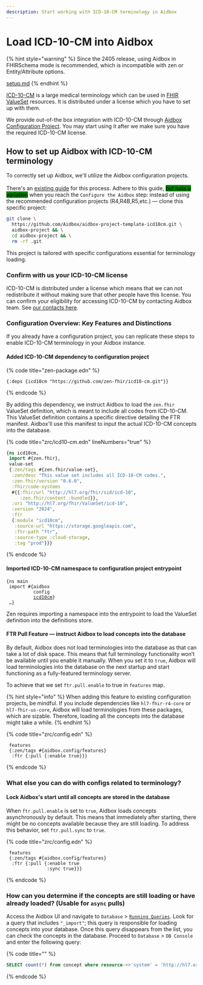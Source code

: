 ```yaml
---
description: Start working with ICD-10-CM terminology in Aidbox
---
```


# Load ICD-10-CM into Aidbox

{% hint style="warning" %}
Since the 2405 release, using Aidbox in FHIRSchema mode is recommended, which is incompatible with zen or Entity/Attribute options.

[setup.md](../../../../modules/profiling-and-validation/fhir-schema-validator/setup.md "mention")
{% endhint %}

[ICD-10-CM](https://www.cdc.gov/nchs/icd/icd-10-cm.htm) is a large medical terminology which can be used in [FHIR ValueSet](http://hl7.org/fhir/valueset.html) resources. It is distributed under a license which you have to set up with them.

We provide out-of-the box integration with ICD-10-CM through [Aidbox Configuration Project](../aidbox-zen-lang-project/). You may start using it after we make sure you have the required ICD-10-CM license.

## How to set up Aidbox with ICD-10-CM terminology

To correctly set up Aidbox, we'll utilize the Aidbox configuration projects. \
\
There's an [existing guide](broken-reference) for this process. Adhere to this guide, <mark style="background-color:green;">but note a variation</mark> when you reach the `Configure the Aidbox` step: instead of using the recommended configuration projects (R4,R4B,R5,etc.) — clone this specific project:      &#x20;

```sh
git clone \
  https://github.com/Aidbox/aidbox-project-template-icd10cm.git \
  aidbox-project && \
  cd aidbox-project && \
  rm -rf .git
```

This project is tailored with specific configurations essential for terminology loading.

### Confirm with us your ICD-10-CM license

ICD-10-CM is distributed under a license which means that we can not redistribute it without making sure that other people have this license. You can confirm your eligibility for accessing ICD-10-CM by contacting Aidbox team. See [our contacts here](../../../../contact-us.md).

### Configuration Overview: Key Features and Distinctions

If you already have a configuration project, you can replicate these steps to enable ICD-10-CM terminology in your Aidbox instance.

#### Added ICD-10-CM dependency to configuration project

{% code title="zen-package.edn" %}
```
{:deps {icd10cm "https://github.com/zen-fhir/icd10-cm.git"}}
```
{% endcode %}

By adding this dependency, we instruct Aidbox to load the `zen.fhir` ValueSet definition, which is meant to include all codes from ICD-10-CM. This ValueSet definition contains a specific directive detailing the FTR manifest. Aidbox'll use this manifest to input the actual ICD-10-CM concepts into the database.

{% code title="zrc/icd10-cm.edn" lineNumbers="true" %}
```clojure
{ns icd10cm,
 import #{zen.fhir},
 value-set
 {:zen/tags #{zen.fhir/value-set},
  :zen/desc "This value set includes all ICD-10-CM codes.",
  :zen.fhir/version "0.6.0",
  :fhir/code-systems
  #{{:fhir/url "http://hl7.org/fhir/sid/icd-10",
     :zen.fhir/content :bundled}},
  :uri "http://hl7.org/fhir/ValueSet/icd-10",
  :version "2024",
  :ftr
  {:module "icd10cm",
   :source-url "https://storage.googleapis.com",
   :ftr-path "ftr",
   :source-type :cloud-storage,
   :tag "prod"}}}
```
{% endcode %}

#### Imported ICD-10-CM namespace to configuration project entrypoint

<pre><code>{ns main
 import #{aidbox
          config
          <a data-footnote-ref href="#user-content-fn-1">icd10cm</a>}
 …}
</code></pre>

Zen requires importing a namespace into the entrypoint to load the ValueSet definition into the definitions store.

#### FTR Pull Feature — instruct Aidbox to load concepts into the database

By default, Aidbox does not load terminologies into the database as that can take a lot of disk space. This means that full terminology functionality won’t be available until you enable it manually. When you set it to `true`, Aidbox will load terminologies into the database on the next startup and start functioning as a fully-featured terminology server.

To achieve that we set `ftr.pull.enable` to true in `features` map.

{% hint style="info" %}
When adding this feature to existing configuration projects, be mindful. If you include dependencies like `hl7-fhir-r4-core` or `hl7-fhir-us-core`, Aidbox will load terminologies from these packages, which are sizable. Therefore, loading all the concepts into the database might take a while.
{% endhint %}

{% code title="zrc/config.edn" %}
```
 features
 {:zen/tags #{aidbox.config/features}
  :ftr {:pull {:enable true}}}
```
{% endcode %}

### What else you can do with configs related to terminology?

#### Lock Aidbox's start until all concepts are stored in the database

When `ftr.pull.enable` is set to `true`, Aidbox loads concepts asynchronously by default. This means that immediately after starting, there might be no concepts available because they are still loading. To address this behavior, set `ftr.pull.sync` to `true`.

{% code title="zrc/config.edn" %}
```
 features
 {:zen/tags #{aidbox.config/features}
  :ftr {:pull {:enable true
               :sync true}}}
```
{% endcode %}

### How can you determine if the concepts are still loading or have already loaded? (Usable for `async` pulls)

Access the Aidbox UI and navigate to `Database` > [`Running Queries`](../../../../overview/aidbox-ui/db-queries.md). Look for a query that includes `"_import"`; this query is responsible for loading concepts into your database. Once this query disappears from the list, you can check the concepts in the database. Proceed to `Database` > `DB Console` and enter the following query:

{% code title="" %}
```sql
SELECT count(*) from concept where resource->>'system' = 'http://hl7.org/fhir/sid/icd-10'
```
{% endcode %}



[^1]: Namespace we've imported
